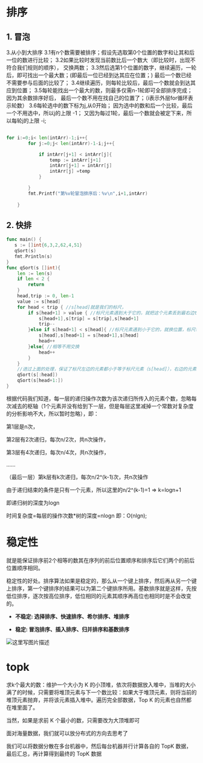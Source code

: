 # 排序

## 1. 冒泡

3.从小到大排序
3.1有n个数需要被排序；假设先选取第0个位置的数字和让其和后一位的数进行比较；
3.2如果比较时发现当前数比后一个数大（即比较时，出现不符合我们规则的顺序），
	交换两数；
3.3然后选第1个位置的数字，继续遍历，一轮后，即可找出一个最大数；(即最后一位已经到达其应在位置；)
	最后一个数已经不需要参与后面的比较了；
3.4继续遍历，则每轮比较后，最后一个数就会到达其应到位置；
3.5每轮能找出一个最大的数，则最多仅需n-1轮即可全部排序完成；因为其余数排序好后，
	最后一个数不用在找自己的位置了；（i表示外层for循环表示轮数）
3.6每轮选中的数下标为j,从0开始；
	因为选中的数和后一个比较，最后一个不用选中，所以j的上限 -1；
	又因为每过1轮，最后一个数就会被定下来，所以每轮j的上限 -i;

```go
	
for i:=0;i< len(intArr)-1;i++{
		for j:=0;j< len(intArr)-1-i;j++{

			if intArr[j+1] < intArr[j]{
				temp := intArr[j+1]
				intArr[j+1] = intArr[j]
				intArr[j] =temp
			}

		}
		fmt.Printf("第%v轮冒泡排序后：%v\n",i+1,intArr)
		
	}
```



## 2. 快排

```go
func main() {
   s := []int{6,3,2,62,4,51}
   qSort(s)
   fmt.Println(s)
}
func qSort(s []int){
    len := len(s)
    if len < 2 {
        return
    }
    head,trip := 0, len-1
    value := s[head]
    for head < trip { //s[head]就是我们的标尺，
        if s[head+1] > value { //标尺元素遇到大于它的，就把这个元素丢到最右边trip
            s[head+1],s[trip] = s[trip],s[head+1]
            trip--
        }else if s[head+1] < s[head]{ //标尺元素遇到小于它的，就换位置，标尺右移动一位。
            s[head],s[head+1] = s[head+1],s[head]
            head++
        }else{ //相等不用交换
            head++
        }
    }
    //进过上面的处理，保证了标尺左边的元素都小于等于标尺元素（s[head]），右边的元素大于等于标尺元素。
    qSort(s[:head])
    qSort(s[head+1:])
}
```

根据代码我们知道，每一层的递归操作次数为该次递归所传入的元素个数，忽略每次减去的枢轴（1个元素并没有给到下一层，但是每层这里减掉一个常数对复杂度的分析影响不大，所以暂时忽略），即：

第1层是n次，

第2层有2次递归，每次n/2次，共n次操作，

第3层有4次递归，每次n/4次，共n次操作，

……

（最后一层）第k层有k次递归，每次n/2^(k-1)次，共n次操作

由于递归结束的条件是只有一个元素，所以这里的n/2^(k-1)=1   =>   k=logn+1 

即递归树的深度为logn

时间复杂度=每层的操作次数*树的深度=nlogn 即：O(nlgn);







# 稳定性

   就是能保证排序前2个相等的数其在序列的前后位置顺序和排序后它们两个的前后位置顺序相同。

   稳定性的好处。排序算法如果是稳定的，那么从一个键上排序，然后再从另一个键上排序，第一个键排序的结果可以为第二个键排序所用。基数排序就是这样，先按低位排序，逐次按高位排序，低位相同的元素其顺序再高位也相同时是不会改变的。



- **不稳定: 选择排序、快速排序、希尔排序、堆排序**

- **稳定: 冒泡排序、插入排序、归并排序和基数排序**

![这里写图片描述](https://picture-1258612855.cos.ap-shanghai.myqcloud.com/20220325170513.png)



# topk

求k个最大的数：维护一个大小为 K 的小顶堆，依次将数据放入堆中，当堆的大小满了的时候，只需要将堆顶元素与下一个数比较：如果大于堆顶元素，则将当前的堆顶元素抛弃，并将该元素插入堆中。遍历完全部数据，Top K 的元素也自然都在堆里面了。

当然，如果是求前 K 个最小的数，只需要改为大顶堆即可



面对海量数据，我们就可以放分布式的方向去思考了

我们可以将数据分散在多台机器中，然后每台机器并行计算各自的 TopK 数据，最后汇总，再计算得到最终的 TopK 数据
